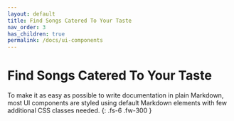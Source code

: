 ```yaml
---
layout: default
title: Find Songs Catered To Your Taste
nav_order: 3
has_children: true
permalink: /docs/ui-components
---
```


# Find Songs Catered To Your Taste

To make it as easy as possible to write documentation in plain Markdown, most UI components are styled using default Markdown elements with few additional CSS classes needed.
{: .fs-6 .fw-300 }
